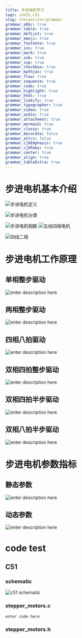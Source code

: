 ```yaml
---
title: 步进电机学习
tags: stm32,c51
slug: storywriter/grammar
grammar_abbr: true
grammar_table: true
grammar_defList: true
grammar_emoji: true
grammar_footnote: true
grammar_ins: true
grammar_mark: true
grammar_sub: true
grammar_sup: true
grammar_checkbox: true
grammar_mathjax: true
grammar_flow: true
grammar_sequence: true
grammar_code: true
grammar_highlight: true
grammar_html: true
grammar_linkify: true
grammar_typographer: true
grammar_video: true
grammar_audio: true
grammar_attachment: true
grammar_mermaid: true
grammar_classy: true
grammar_decorate: false
grammar_attrs: false
grammar_cjkEmphasis: true
grammar_cjkRuby: true
grammar_center: true
grammar_align: true
grammar_tableExtra: true
---
```


# 步进电机基本介绍
![步进电机定义](./images/1648358819030.png)

![步进电机分类](./images/1648358862106.png)

![步进电机相数](./images/1648358881057.png)
![五线四相电机](./images/1648358900509.png)

![四线二相](./images/1648358920368.png)
# 步进电机工作原理

## 单相整步驱动

![enter description here](./images/1648358973171.png)
## 两相整步驱动
![enter description here](./images/1648359028456.png)
## 四相八拍驱动
![enter description here](./images/1648359081821.png)
## 双相四拍整步驱动
![enter description here](./images/1648359159228.png)

## 双相四拍半步驱动
![enter description here](./images/1648359239008.png)
## 双相八拍半步驱动
![enter description here](./images/1648359260025.png)

# 步进电机参数指标
## 静态参数
![enter description here](./images/1648359390150.png)
## 动态参数
![enter description here](./images/1648359511528.png)

# code test
## C51
### schematic

![c51 schematic](./images/1648364950727.png)
### stepper_motors.c

``` c
enter code here
```

### stepper_motors.h
